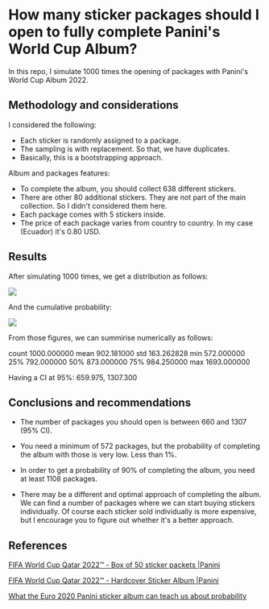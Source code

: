 # How many sticker packages should I open to fully complete Panini's World Cup Album?

In this repo, I simulate 1000 times the opening of packages with Panini's World Cup Album 2022. 

## Methodology and considerations

I considered the following:

* Each sticker is randomly assigned to a package.
* The sampling is with replacement. So that, we have duplicates.
* Basically, this is a bootstrapping approach.

Album and packages features:

* To complete the album, you should collect 638 different stickers.
* There are other 80 additional stickers. They are not part of the main collection. So I didn't considered them here.
* Each package comes with 5 stickers inside.
* The price of each package varies from country to country. In my case (Ecuador) it's 0.80 USD.

## Results

After simulating 1000 times, we get a distribution as follows:

![](https://github.com/axlyaguana11/sticker-album-panini/figures/figure_1)

And the cumulative probability:

![](https://github.com/axlyaguana11/sticker-album-panini/figures/figure_2)

From those figures, we can summirise numerically as follows:

                 
count  1000.000000
mean    902.181000
std     163.262828
min     572.000000
25%     792.000000
50%     873.000000
75%     984.250000
max    1693.000000

Having a CI at 95%: 659.975, 1307.300

## Conclusions and recommendations

* The number of packages you should open is between 660 and 1307 (95% CI).

* You need a minimum of 572 packages, but the probability of completing the album with those is very low. Less than 1%.

* In order to get a probability of 90% of completing the album, you need at least 1108 packages.

* There may be a different and optimal approach of completing the album. We can find a number of packages where we can start buying stickers individually. Of course each sticker sold individually is more expensive, but I encourage you to figure out whether it's a better approach. 

## References 

[FIFA World Cup Qatar 2022™ - Box of 50 sticker packets |Panini](https://www.paninistore.com/shp_int_en/fifa-world-cup-qatar-2022-box-of-50-sticker-packets-panini-bundle004286b5bexp1-it.html)

[FIFA World Cup Qatar 2022™ - Hardcover Sticker Album |Panini](https://www.paninistore.com/shp_int_en/fifa-world-cup-qatar-2022-hardcover-sticker-album-panini-004286aexpinth-it.html)

[What the Euro 2020 Panini sticker album can teach us about probability](https://theconversation.com/what-the-euro-2020-panini-sticker-album-can-teach-us-about-probability-160797)